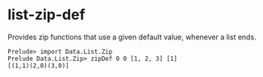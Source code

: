 # list-zip-def

Provides zip functions that use a given default value, whenever a list ends.

    Prelude> import Data.List.Zip
    Prelude Data.List.Zip> zipDef 0 0 [1, 2, 3] [1]
    [(1,1)(2,0)(3,0)]

